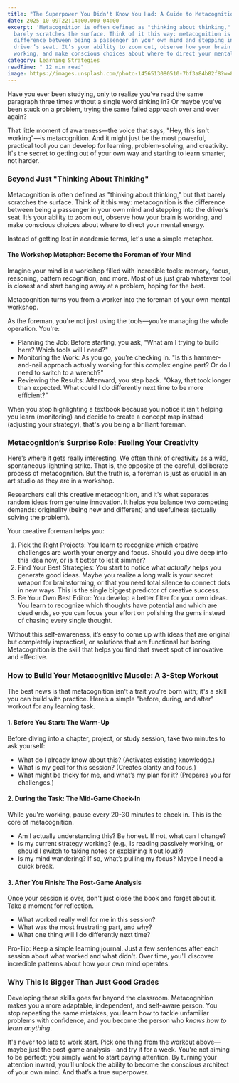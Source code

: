 ```yaml
---
title: "The Superpower You Didn't Know You Had: A Guide to Metacognition"
date: 2025-10-09T22:14:00.000-04:00
excerpt: 'Metacognition is often defined as "thinking about thinking," but that
  barely scratches the surface. Think of it this way: metacognition is the
  difference between being a passenger in your own mind and stepping into the
  driver’s seat. It’s your ability to zoom out, observe how your brain is
  working, and make conscious choices about where to direct your mental energy.'
category: Learning Strategies
readTime: " 12 min read"
image: https://images.unsplash.com/photo-1456513080510-7bf3a84b82f8?w=800&q=80
---
```

Have you ever been studying, only to realize you’ve read the same paragraph three times without a single word sinking in? Or maybe you've been stuck on a problem, trying the same failed approach over and over again?

That little moment of awareness—the voice that says, "Hey, this isn't working"—is metacognition. And it might just be the most powerful, practical tool you can develop for learning, problem-solving, and creativity. It's the secret to getting out of your own way and starting to learn smarter, not harder.

### Beyond Just "Thinking About Thinking"

Metacognition is often defined as "thinking about thinking," but that barely scratches the surface. Think of it this way: metacognition is the difference between being a passenger in your own mind and stepping into the driver’s seat. It’s your ability to zoom out, observe how your brain is working, and make conscious choices about where to direct your mental energy.

Instead of getting lost in academic terms, let's use a simple metaphor.

#### The Workshop Metaphor: Become the Foreman of Your Mind

Imagine your mind is a workshop filled with incredible tools: memory, focus, reasoning, pattern recognition, and more. Most of us just grab whatever tool is closest and start banging away at a problem, hoping for the best.

Metacognition turns you from a worker into the foreman of your own mental workshop.

As the foreman, you're not just using the tools—you're managing the whole operation. You're:

* Planning the Job: Before starting, you ask, "What am I trying to build here? Which tools will I need?"
* Monitoring the Work: As you go, you're checking in. "Is this hammer-and-nail approach actually working for this complex engine part? Or do I need to switch to a wrench?"
* Reviewing the Results: Afterward, you step back. "Okay, that took longer than expected. What could I do differently next time to be more efficient?"

When you stop highlighting a textbook because you notice it isn't helping you learn (monitoring) and decide to create a concept map instead (adjusting your strategy), that's you being a brilliant foreman.

### Metacognition’s Surprise Role: Fueling Your Creativity

Here’s where it gets really interesting. We often think of creativity as a wild, spontaneous lightning strike. That is, the opposite of the careful, deliberate process of metacognition. But the truth is, a foreman is just as crucial in an art studio as they are in a workshop.

Researchers call this creative metacognition, and it's what separates random ideas from genuine innovation. It helps you balance two competing demands: originality (being new and different) and usefulness (actually solving the problem).

Your creative foreman helps you:

1. Pick the Right Projects: You learn to recognize which creative challenges are worth your energy and focus. Should you dive deep into this idea now, or is it better to let it simmer?
2. Find Your Best Strategies: You start to notice what *actually* helps you generate good ideas. Maybe you realize a long walk is your secret weapon for brainstorming, or that you need total silence to connect dots in new ways. This is the single biggest predictor of creative success.
3. Be Your Own Best Editor: You develop a better filter for your own ideas. You learn to recognize which thoughts have potential and which are dead ends, so you can focus your effort on polishing the gems instead of chasing every single thought.

Without this self-awareness, it’s easy to come up with ideas that are original but completely impractical, or solutions that are functional but boring. Metacognition is the skill that helps you find that sweet spot of innovative and effective.

### How to Build Your Metacognitive Muscle: A 3-Step Workout

The best news is that metacognition isn't a trait you're born with; it's a skill you can build with practice. Here’s a simple "before, during, and after" workout for any learning task.

#### 1. Before You Start: The Warm-Up

Before diving into a chapter, project, or study session, take two minutes to ask yourself:

* What do I already know about this? (Activates existing knowledge.)
* What is my goal for this session? (Creates clarity and focus.)
* What might be tricky for me, and what’s my plan for it? (Prepares you for challenges.)

#### 2. During the Task: The Mid-Game Check-In

While you're working, pause every 20-30 minutes to check in. This is the core of metacognition.

* Am I actually understanding this? Be honest. If not, what can I change?
* Is my current strategy working? (e.g., Is reading passively working, or should I switch to taking notes or explaining it out loud?)
* Is my mind wandering? If so, what’s pulling my focus? Maybe I need a quick break.

#### 3. After You Finish: The Post-Game Analysis

Once your session is over, don't just close the book and forget about it. Take a moment for reflection.

* What worked really well for me in this session?
* What was the most frustrating part, and why?
* What one thing will I do differently next time?

Pro-Tip: Keep a simple learning journal. Just a few sentences after each session about what worked and what didn't. Over time, you'll discover incredible patterns about how your own mind operates.

### Why This Is Bigger Than Just Good Grades

Developing these skills goes far beyond the classroom. Metacognition makes you a more adaptable, independent, and self-aware person. You stop repeating the same mistakes, you learn how to tackle unfamiliar problems with confidence, and you become the person who *knows how to learn anything*.

It's never too late to work start. Pick one thing from the workout above—maybe just the post-game analysis—and try it for a week. You're not aiming to be perfect; you simply want to start paying attention. By turning your attention inward, you’ll unlock the ability to become the conscious architect of your own mind. And that’s a true superpower.
